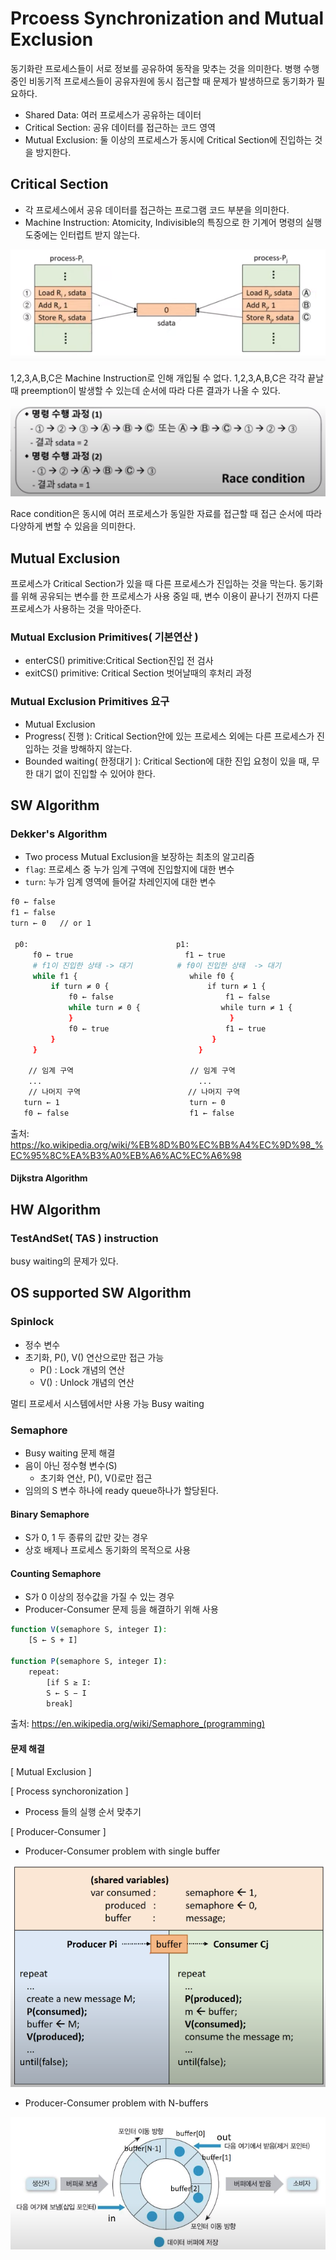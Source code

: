 # Prcoess Synchronization and Mutual Exclusion
동기화란 프로세스들이 서로 정보를 공유하여 동작을 맞추는 것을 의미한다.
병행 수행중인 비동기적 프로세스들이 공유자원에 동시 접근할 때 문제가 발생하므로 동기화가 필요하다.

- Shared Data: 여러 프로세스가 공유하는 데이터
- Critical Section: 공유 데이터를 접근하는 코드 영역
- Mutual Exclusion: 둘 이상의 프로세스가 동시에 Critical Section에 진입하는 것을 방지한다.

## Critical Section
- 각 프로세스에서 공유 데이터를 접근하는 프로그램 코드 부분을 의미한다.
- Machine Instruction: Atomicity, Indivisible의 특징으로 한 기계어 명령의 실행 도중에는 인터럽트 받지 않는다.

![](./img/2021-09-12-20-06-44.png)

1,2,3,A,B,C은  Machine Instruction로 인해 개입될 수 없다. 1,2,3,A,B,C은 각각 끝날때 preemption이 발생할 수 있는데 순서에 따라 다른 결과가 나올 수 있다.

![](./img/2021-09-12-20-09-44.png)

Race condition은 동시에 여러 프로세스가 동일한 자료를 접근할 때 접근 순서에 따라 다양하게 변할 수 있음을 의미한다.

## Mutual Exclusion
프로세스가 Critical Section가 있을 때 다른 프로세스가 진입하는 것을 막는다. 동기화를 위해 공유되는 변수를 한 프로세스가 사용 중일 때, 변수 이용이 끝나기 전까지 다른 프로세스가 사용하는 것을 막아준다.

### Mutual Exclusion Primitives( 기본연산 )
- enterCS() primitive:Critical Section진입 전 검사
- exitCS() primitive: Critical Section 벗어날때의 후처리 과정

### Mutual Exclusion Primitives 요구
- Mutual Exclusion
- Progress( 진행 ): Critical Section안에 있는 프로세스 외에는 다른 프로세스가 진입하는 것을 방해하지 않는다.
- Bounded waiting( 한정대기 ): Critical Section에 대한 진입 요청이 있을 때, 무한 대기 없이 진입할 수 있어야 한다.

## SW Algorithm

### Dekker's Algorithm
- Two process Mutual Exclusion을 보장하는 최초의 알고리즘
- `flag`: 프로세스 중 누가 임계 구역에 진입할지에 대한 변수
- `turn`: 누가 임계 영역에 들어갈 차레인지에 대한 변수

```sh
f0 ← false
f1 ← false
turn ← 0   // or 1

 p0:                                 p1:
     f0 ← true                         f1 ← true
     # f1이 진입한 상태 -> 대기          # f0이 진입한 상태  -> 대기
     while f1 {                         while f0 {
         if turn ≠ 0 {                      if turn ≠ 1 {
             f0 ← false                         f1 ← false
             while turn ≠ 0 {                  while turn ≠ 1 {
             }                                   }
             f0 ← true                          f1 ← true
         }                                   }
     }                                    }

    // 임계 구역                          // 임계 구역 
    ...                                   ...
    // 나머지 구역                        // 나머지 구역
   turn ← 1                             turn ← 0
   f0 ← false                           f1 ← false
```
출처: https://ko.wikipedia.org/wiki/%EB%8D%B0%EC%BB%A4%EC%9D%98_%EC%95%8C%EA%B3%A0%EB%A6%AC%EC%A6%98

#### Dijkstra Algorithm

## HW Algorithm

### TestAndSet( TAS ) instruction
busy waiting의 문제가 있다.

## OS supported SW Algorithm
### Spinlock
- 정수 변수
- 초기화, P(), V() 연산으로만 접근 가능
    - P() : Lock 개념의 연산
    - V() : Unlock 개념의 연산

멀티 프로세서 시스템에서만 사용 가능
Busy waiting

### Semaphore
- Busy waiting 문제 해결
- 음이 아닌 정수형 변수(S)
    - 초기화 연산, P(), V()로만 접근
- 임의의 S 변수 하나에 ready queue하나가 할당된다.

#### Binary Semaphore
- S가 0, 1 두 종류의 값만 갖는 경우
- 상호 배제나 프로세스 동기화의 목적으로 사용

#### Counting Semaphore
- S가 0 이상의 정수값을 가질 수 있는 경우
- Producer-Consumer 문제 등을 해결하기 위해 사용

```sh
function V(semaphore S, integer I):
    [S ← S + I]

function P(semaphore S, integer I):
    repeat:
        [if S ≥ I:
        S ← S − I
        break]
```
출처: https://en.wikipedia.org/wiki/Semaphore_(programming)
#### 문제 해결
[ Mutual Exclusion ]

[ Process synchoronization ]
- Process 들의 실행 순서 맞추기

[ Producer-Consumer ]

- Producer-Consumer problem with single buffer

![](./img/2021-09-15-23-44-40.png)

- Producer-Consumer problem with N-buffers

![](./img/2021-09-15-23-46-59.png)
